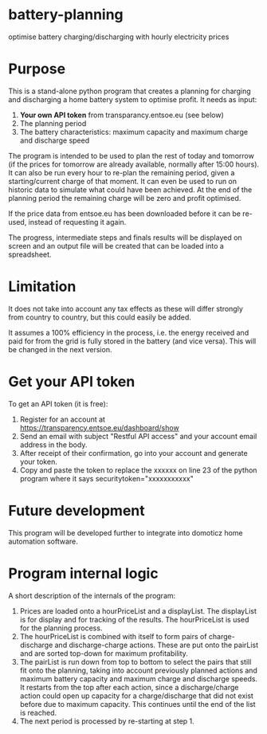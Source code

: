 # battery-planning
optimise battery charging/discharging with hourly electricity prices

# Purpose

This is a stand-alone python program that creates a planning for charging and discharging a home battery system to optimise profit.
It needs as input:
1) **Your own API token** from transparancy.entsoe.eu (see below)
2) The planning period
3) The battery characteristics: maximum capacity and maximum charge and discharge speed

The program is intended to be used to plan the rest of today and tomorrow (if the prices for tomorrow are already available, normally after 15:00 hours). It can also be run every hour to re-plan the remaining period, given a starting/current charge of that moment. It can even be used to run on historic data to simulate what could have been achieved. At the end of the planning period the remaining charge will be zero and profit optimised.

If the price data from entsoe.eu has been downloaded before it can be re-used, instead of requesting it again.

The progress, intermediate steps and finals results will be displayed on screen and an output file will be created that can be loaded into a spreadsheet.

# Limitation

It does not take into account any tax effects as these will differ strongly from country to country, but this could easily be added.

It assumes a 100% efficiency in the process, i.e. the energy received and paid for from the grid is fully stored in the battery (and vice versa). This will be changed in the next version.

# Get your API token

To get an API token (it is free):
1. Register for an account at https://transparency.entsoe.eu/dashboard/show
2. Send an email with subject "Restful API access" and your account email address in the body.
3. After receipt of their confirmation, go into your account and generate your token.
4. Copy and paste the token to replace the xxxxxx on line 23 of the python program where it says securitytoken="xxxxxxxxxxx" 

# Future development

This program will be developed further to integrate into domoticz home automation software.

# Program internal logic

A short description of the internals of the program:
1. Prices are loaded onto a hourPriceList and a displayList. The displayList is for display and for tracking of the results. The hourPriceList is used for the planning process.
2. The hourPriceList is combined with itself to form pairs of charge-discharge and discharge-charge actions. These are put onto the pairList and are sorted top-down for maximum profitability.
3. The pairList is run down from top to bottom to select the pairs that still fit onto the planning, taking into account previously planned actions and maximum battery capacity and maximum charge and discharge speeds. It restarts from the top after each action, since a discharge/charge action could open up capacity for a charge/discharge that did not exist before due to maximum capacity. This continues until the end of the list is reached.
4. The next period is processed by re-starting at step 1.

